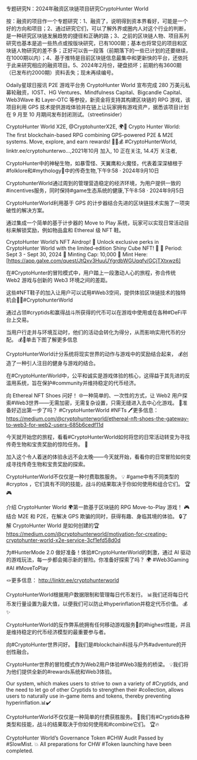 专题研究N：2024年融资区块链项目研究CryptoHunter World


按：融资的项目作一个专题研究：1、融资了，说明得到资本界看好，可能是一个好的方向和项目；2、通过研究它们，可以了解外界或圈内人对这个行业的判断，是一种研究区块链发展趋势的捷径和正确的路；3、之前的区块链人物、项目系列研究也基本是追一些热点或按版块研究，已有1000期；基本也将常见的项目和区块链人物研究的差不多；正好可以告一段落（前期落下的一些已计划的还要继续，在1000期以内）；4、基于推特是目前区块链信息最集中和更新快的平台，还依托于此来研究相应的融资项目。5、2024年2月份，硬盘损坏；前期约有3600期（已发布约2000期）资料丢失；现未再续编号。


Odaily星球日报讯 P2E 游戏平台务 CryptoHunter World 宣布完成 280 万美元私募轮融资，IOST、HG Ventures、Mindfulness Capital、Bigcandle Capital、Web3Wave 和 Layer-OTC 等参投，新资金将支持其构建区块链的 RPG 游戏，该项目利用 GPS 技术提供游戏体验并在链上让玩家拥有游戏资产，据悉该项目计划在 9 月至 10 月期间发布封闭测试。（streetinsider）

CryptoHunter World X2E,
@CryptohunterX2E,
🌍💎 Crypto Hunter World: The first blockchain-based RPG combining GPS-powered P2E & M2E systems. Move, explore, and earn rewards! 🏃‍♂️💰 #CryptoHunterWorld,
linktr.ee/cryptohunterwo…,2021年10月 加入,
10 正在关注,
14.4万 关注者,


CryptoHunter中的神秘生物，如暴雪怪、天翼鹰和火魔怪，代表着深深植根于#folklore和#mythology💫中的传奇生物,下午9:58 · 2024年9月10日

CryptohunterWorld通过周到的管理营造稳定的经济环境，为用户提供一致的#incentives服务，同时保持#game生态系统的健康,下午8:58 · 2024年9月5日

CryptoHunterWorld利用基于 GPS 的计步器结合先进的区块链技术实施了一项突破性的解决方案。

通过集成一个简单的基于计步器的 Move to Play 系统，玩家可以实现日常活动目标来解锁奖励，例如物品盒和 Ethereal 级 NFT 鞋。 

CryptoHunter World’s NFT Airdrop! 🚀
Unlock exclusive perks in CryptoHunter World with the limited-edition Shiny Cube NFT! 🌟
🔹 Period: Sept 3 - Sept 30, 2024
🔹 Minting Cap: 10,000
🔗 Mint Here: [https://app.galxe.com/quest/JtQxv3HuuUYgrdbWGUqqfy/GCjTXtxwz6] 

在#CryptoHunter的冒险模式中，用户踏上一段激动人心的旅程，弥合传统 Web2 游戏与创新的 Web3 环境之间的差距。 

这些#NFT鞋子的加入让用户可以试用#Web3空间，提供体验区块链技术的独特机会👟🌟#CryptohunterWorld

通过占领#cryptids和赢得战斗所获得的代币可以在游戏中使用或在各种#DeFi平台上交易。 

当用户行走并与环境互动时，他们的活动会转化为得分，从而影响实用代币的分配。 💰🚶单击下图了解更多信息

CryptoHunterWorld计分系统将现实世界的动作与游戏中的奖励结合起来， 💰创造了一种引人注目的健身与游戏的结合。

在#CryptoHunterWorld中，公平和诚实是游戏体验的核心，这得益于其先进的反滥用系统，旨在保护#community并维持稳定的代币经济。

向 Ethereal NFT Shoes 问好！ 🌐一种简单的、一次性的方式，让 Web2 用户探索#Web3世界——无需加密，无需复杂设置，只需无缝进入去中心化游戏。 🚀准备好迈出第一步了吗？ #CryptoHunterWorld #NFTs 
🖊️更多信息： https://medium.com/@cryptohunterworld/ethereal-nft-shoes-the-gateway-to-web3-for-web2-users-685b6cedf11d

今天就开始您的旅程，看看#CryptoHunterWorld如何将您的日常活动转变为寻找传奇生物和宝贵奖励的惊险任务。 🌟

加入这个令人着迷的体验永远不会太晚——今天就开始，看看你的日常冒险如何变成寻找传奇生物和宝贵奖励的探索。 

CryptoHunterWorld不仅仅是一种付费取胜服务。 💡 #game中有不同类型的#cryptos ，它们具有不同的技能，战斗的结果取决于你如何使用和组合它们。 🏆🎮

介绍 CryptoHunter World 🌍第一款基于区块链的 RPG Move-to-Play 游戏！ 🎮结合 M2E 和 P2E，在解决 GPS 欺骗的同时，获得有趣、身临其境的体验。 🔒了解 CryptoHunter World 是如何创建的🏆
https://medium.com/@cryptohunterworld/motivation-for-creating-cryptohunter-world-x2e-service-3cf1efd58d0d

为#HunterMode 2.0 做好准备！体验#CryptoHunterWorld的刺激，通过 AI 驱动的游戏玩法，每一步都会揭示新的冒险。你准备好探索了吗？ 🌍 #Web3Gaming #AI #MoveToPlay

🪢更多信息： http://linktr.ee/cryptohunterworld

CryptoHunterWorld根据用户数据限制和管理每日代币发行。 📊我们还将每日代币发行量设置为最大值，以便我们可以防止#hyperinflation并稳定代币价值。 💰✨

CryptoHunterWorld的反作弊系统拥有任何移动游戏服务🌟的#highest性能，并且是维持稳定的代币经济模型的最重要参与者。

向#CryptoHunter世界问好。 🎉我们是#blockchain科技与户外#adventure的开创性融合。

CryptoHunter世界的冒险模式作为Web2用户体验#Web3服务的桥梁。 💡我们将为他们提供全新的#rewards系统和Web3体验。

Our system, which makes users to strive to own a variety of #Cryptids, and the need to let go of other Cryptids to strengthen their #collection, allows users to naturally use in-game items and tokens, thereby preventing hyperinflation.📊✔️

CryptoHunterWorld不仅仅是一种简单的付费获胜服务。 💫我们有#Cryptids各种类型和技能，战斗的结果取决于你如何使用和#combine它们。 🏆🔥

CryptoHunter World’s Governance Token #CHW Audit Passed by #SlowMist. 💥
All preparations for CHW #Token launching have been completed. 